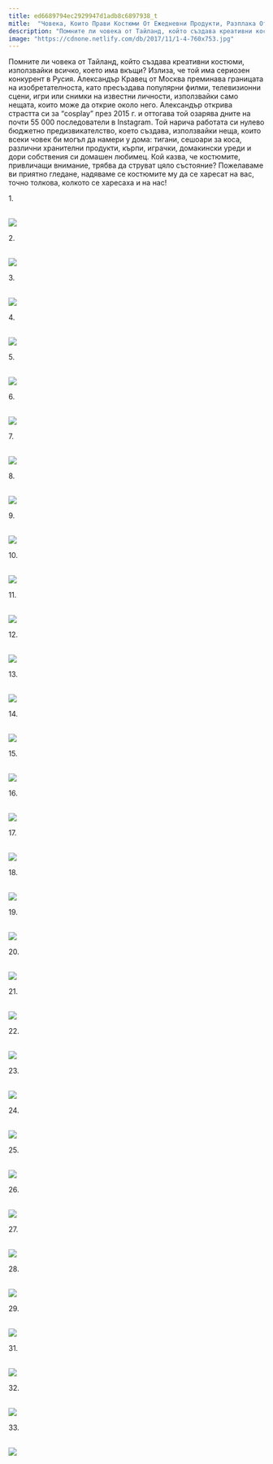 ```yaml
---
title: ed6689794ec2929947d1adb8c6897938_t
mitle:  "Човека, Които Прави Костюми От Ежедневни Продукти, Разплака От Смях Интернет!"
description: "Помните ли човека от Тайланд, който създава креативни костюми, използвайки всичко, което има вкъщи? Излиза, че той има сериозен конкурент в Русия. Александър Кравец "
image: "https://cdnone.netlify.com/db/2017/11/1-4-760x753.jpg"
---
```


 <p>Помните ли човека от Тайланд, който създава креативни костюми, използвайки всичко, което има вкъщи? Излиза, че той има сериозен конкурент в Русия. Александър Кравец от Москва преминава границата на изобретателноста, като пресъздава популярни филми, телевизионни сцени, игри или снимки на известни личности, използвайки само нещата, които може да открие около него. Александър открива страстта си за “cosplay” през 2015 г. и оттогава той озарява дните на почти 55 000 последователи в Instagram. Той нарича работата си нулево бюджетно предизвикателство, което създава, използвайки неща, които всеки човек би могъл да намери у дома: тигани, сешоари за коса, различни хранителни продукти, кърпи, играчки, домакински уреди и дори собствения си домашен любимец. Кой казва, че костюмите, привличащи внимание, трябва да струват цяло състояние? Пожелаваме ви приятно гледане, надяваме се костюмите му да се харесат на вас, точно толкова, колкото се харесаха и на нас!</p>      <p>1.</p> <p> <br/><img src="https://cdnone.netlify.com/db/2017/11/1-4-760x753.jpg"/><br/></p> <p>2.</p>      <p> <br/><img src="https://cdnone.netlify.com/db/2017/11/2-4-760x760.jpg"/><br/></p> <p>3.</p> <p> <br/><img src="https://cdnone.netlify.com/db/2017/11/3-4-760x760.jpg"/><br/></p> <p>4.</p>      <p> <br/><img src="https://cdnone.netlify.com/db/2017/11/4-4-760x760.jpg"/><br/></p> <p>5.</p> <p> <br/><img src="https://cdnone.netlify.com/db/2017/11/5-4-760x760.jpg"/><br/></p> <p>6.</p> <p> <br/><img src="https://cdnone.netlify.com/db/2017/11/6-5-760x760.jpg"/><br/></p> <p>7.</p>      <p> <br/><img src="https://cdnone.netlify.com/db/2017/11/7-5-760x760.jpg"/><br/></p> <p>8.</p> <p> <br/><img src="https://cdnone.netlify.com/db/2017/11/8-5-760x760.jpg"/><br/></p> <p>9.</p>      <p> <br/><img src="https://cdnone.netlify.com/db/2017/11/9-5-760x753.jpg"/><br/></p> <p>10.</p> <p> <br/><img src="https://cdnone.netlify.com/db/2017/11/10-5-760x705.jpg"/><br/></p> <p>11.</p> <p> <br/><img src="https://cdnone.netlify.com/db/2017/11/11-5-760x760.jpg"/><br/></p> <p>12.</p> <p> <br/><img src="https://cdnone.netlify.com/db/2017/11/12-5-760x760.jpg"/><br/></p> <p>13.</p> <p> <br/><img src="https://cdnone.netlify.com/db/2017/11/13-5-760x760.jpg"/><br/></p> <p>14.</p> <p> <br/><img src="https://cdnone.netlify.com/db/2017/11/14-5-760x753.jpg"/><br/></p> <p>15.</p> <p> <br/><img src="https://cdnone.netlify.com/db/2017/11/15-5-760x760.jpg"/><br/></p> <p>16.</p> <p> <br/><img src="https://cdnone.netlify.com/db/2017/11/16-5-760x754.jpg"/><br/></p> <p>17.</p> <p> <br/><img src="https://cdnone.netlify.com/db/2017/11/17-5-760x760.jpg"/><br/></p> <p>18.</p> <p> <br/><img src="https://cdnone.netlify.com/db/2017/11/18-5-760x751.jpg"/><br/></p> <p>19.</p> <p> <br/><img src="https://cdnone.netlify.com/db/2017/11/19-3-760x760.jpg"/><br/></p> <p>20.</p> <p> <br/><img src="https://cdnone.netlify.com/db/2017/11/20-3-760x760.jpg"/><br/></p> <p>21.</p> <p> <br/><img src="https://cdnone.netlify.com/db/2017/11/21-4-760x760.jpg"/><br/></p> <p>22.</p> <p> <br/><img src="https://cdnone.netlify.com/db/2017/11/22-2-760x762.jpg"/><br/></p> <p>23.</p> <p> <br/><img src="https://cdnone.netlify.com/db/2017/11/23-2-760x760.jpg"/><br/></p> <p>24.</p> <p> <br/><img src="https://cdnone.netlify.com/db/2017/11/24-2-760x760.jpg"/><br/></p> <p>25.</p> <p> <br/><img src="https://cdnone.netlify.com/db/2017/11/25-2-760x755.jpg"/><br/></p> <p>26.</p> <p> <br/><img src="https://cdnone.netlify.com/db/2017/11/26-1-760x760.jpg"/><br/></p> <p>27.</p> <p> <br/><img src="https://cdnone.netlify.com/db/2017/11/27-1-760x769.jpg"/><br/></p> <p>28.</p> <p> <br/><img src="https://cdnone.netlify.com/db/2017/11/28-1-760x760.jpg"/><br/></p> <p>29.</p> <p> <br/><img src="https://cdnone.netlify.com/db/2017/11/29-1-760x758.jpg"/><br/></p> <p>31.</p> <p> <br/><img src="https://cdnone.netlify.com/db/2017/11/30-760x760.jpg"/><br/></p> <p>32.</p> <p> <br/><img src="https://cdnone.netlify.com/db/2017/11/31-760x767.jpg"/><br/></p> <p>33.</p> <p> <br/><img src="https://cdnone.netlify.com/db/2017/11/32-760x760.jpg"/><br/></p>       